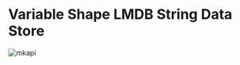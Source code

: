 Variable Shape LMDB String Data Store
=====================================

![mkapi](hangar.backends.lmdb_30)
